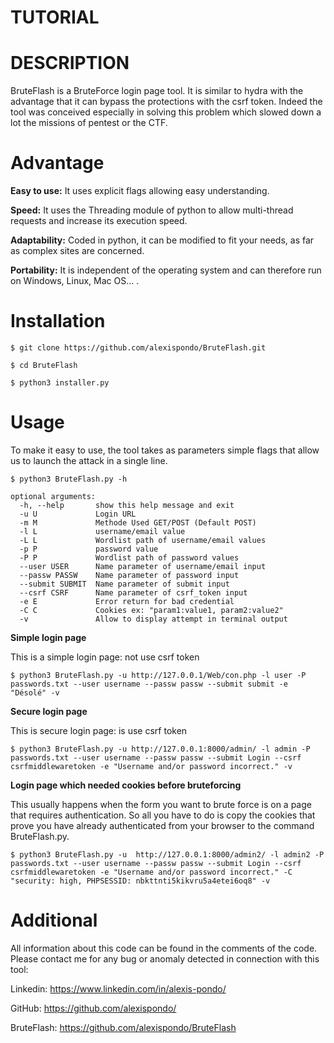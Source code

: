 # TUTORIAL

# DESCRIPTION

BruteFlash is a BruteForce login page tool.
It is similar to hydra with the advantage that it can bypass the protections with the csrf token.
Indeed the tool was conceived especially in solving this problem which slowed down a lot the missions of pentest or the CTF. 

# Advantage

**Easy to use:**
It uses explicit flags allowing easy understanding.

**Speed:** 
It uses the Threading module of python to allow multi-thread requests and increase its execution speed.

**Adaptability:** 
Coded in python, it can be modified to fit your needs, as far as complex sites are concerned.

**Portability:**
It is independent of the operating system and can therefore run on Windows, Linux, Mac OS... .

# Installation 

```
$ git clone https://github.com/alexispondo/BruteFlash.git
```

```
$ cd BruteFlash 
```

```
$ python3 installer.py 
```

# Usage

To make it easy to use, the tool takes as parameters simple flags that allow us to launch the attack in a single line.
```
$ python3 BruteFlash.py -h

optional arguments:
  -h, --help       show this help message and exit
  -u U             Login URL
  -m M             Methode Used GET/POST (Default POST)
  -l L             username/email value
  -L L             Wordlist path of username/email values
  -p P             password value
  -P P             Wordlist path of password values
  --user USER      Name parameter of username/email input
  --passw PASSW    Name parameter of password input
  --submit SUBMIT  Name parameter of submit input
  --csrf CSRF      Name parameter of csrf_token input
  -e E             Error return for bad credential
  -C C             Cookies ex: "param1:value1, param2:value2"
  -v               Allow to display attempt in terminal output

```
**Simple login page**

This is a simple login page: not use csrf token
```
$ python3 BruteFlash.py -u http://127.0.0.1/Web/con.php -l user -P passwords.txt --user username --passw passw --submit submit -e "Désolé" -v
```
**Secure login page**

This is secure login page: is use csrf token
```
$ python3 BruteFlash.py -u http://127.0.0.1:8000/admin/ -l admin -P passwords.txt --user username --passw passw --submit Login --csrf csrfmiddlewaretoken -e "Username and/or password incorrect." -v
```
**Login page which needed cookies before bruteforcing**

This usually happens when the form you want to brute force is on a page that requires authentication. So all you have to do is copy the cookies that prove you have already authenticated from your browser to the command BruteFlash.py.
```
$ python3 BruteFlash.py -u  http://127.0.0.1:8000/admin2/ -l admin2 -P passwords.txt --user username --passw passw --submit Login --csrf csrfmiddlewaretoken -e "Username and/or password incorrect." -C "security: high, PHPSESSID: nbkttnti5kikvru5a4etei6oq8" -v
```


# Additional

All information about this code can be found in the comments of the code.
Please contact me for any bug or anomaly detected in connection with this tool:

Linkedin: https://www.linkedin.com/in/alexis-pondo/

GitHub: https://github.com/alexispondo/

BruteFlash: https://github.com/alexispondo/BruteFlash
